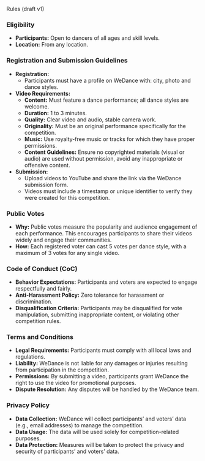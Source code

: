 Rules (draft v1)

### Eligibility

- **Participants:** Open to dancers of all ages and skill levels.
- **Location:** From any location.

### Registration and Submission Guidelines

- **Registration:**
  - Participants must have a profile on WeDance with: city, photo and dance styles.
- **Video Requirements:**
  - **Content:** Must feature a dance performance; all dance styles are welcome.
  - **Duration:** 1 to 3 minutes.
  - **Quality:** Clear video and audio, stable camera work.
  - **Originality:** Must be an original performance specifically for the competition.
  - **Music:** Use royalty-free music or tracks for which they have proper permissions.
  - **Content Guidelines:** Ensure no copyrighted materials (visual or audio) are used without permission, avoid any inappropriate or offensive content.
- **Submission:**
  - Upload videos to YouTube and share the link via the WeDance submission form.
  - Videos must include a timestamp or unique identifier to verify they were created for this competition.

### Public Votes

- **Why:** Public votes measure the popularity and audience engagement of each performance. This encourages participants to share their videos widely and engage their communities.
- **How:** Each registered voter can cast 5 votes per dance style, with a maximum of 3 votes for any single video.

### Code of Conduct (CoC)

- **Behavior Expectations:** Participants and voters are expected to engage respectfully and fairly.
- **Anti-Harassment Policy:** Zero tolerance for harassment or discrimination.
- **Disqualification Criteria:** Participants may be disqualified for vote manipulation, submitting inappropriate content, or violating other competition rules.

### Terms and Conditions

- **Legal Requirements:** Participants must comply with all local laws and regulations.
- **Liability:** WeDance is not liable for any damages or injuries resulting from participation in the competition.
- **Permissions:** By submitting a video, participants grant WeDance the right to use the video for promotional purposes.
- **Dispute Resolution:** Any disputes will be handled by the WeDance team.

### Privacy Policy

- **Data Collection:** WeDance will collect participants’ and voters’ data (e.g., email addresses) to manage the competition.
- **Data Usage:** The data will be used solely for competition-related purposes.
- **Data Protection:** Measures will be taken to protect the privacy and security of participants’ and voters’ data.
